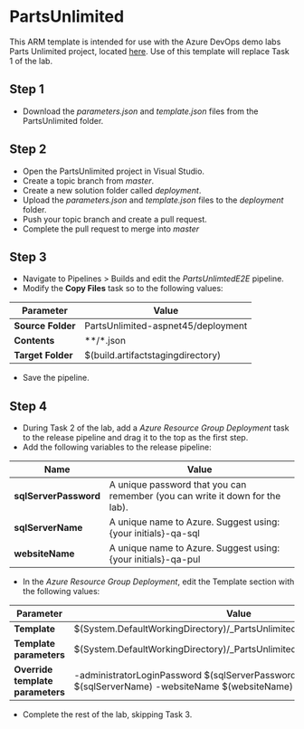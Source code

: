 # PartsUnlimited
This ARM template is intended for use with the Azure DevOps demo labs Parts Unlimited project, located [here](https://azuredevopslabs.com/labs/azuredevops/continuousdeployment/). Use of this template will replace Task 1 of the lab.


## Step 1 ##

- Download the *parameters.json* and *template.json* files from the PartsUnlimited folder.

## Step 2 ##

- Open the PartsUnlimited project in Visual Studio.
- Create a topic branch from *master*.
- Create a new solution folder called *deployment*.
- Upload the *parameters.json* and *template.json* files to the *deployment* folder.
- Push your topic branch and create a pull request.
- Complete the pull request to merge into *master*

## Step 3 ##

- Navigate to Pipelines > Builds and edit the *PartsUnlimtedE2E* pipeline.
- Modify the **Copy Files** task so to the following values:
<table>
<thead>
<tr>
  <th>Parameter</th>
  <th>Value</th>
</tr>
</thead>
<tbody>
<tr>
  <td><b>Source Folder</b></td>
  <td>PartsUnlimited-aspnet45/deployment</td>
</tr>
<tr>
  <td><b>Contents</b></td>
  <td>**/*.json</td>
</tr>
<tr>
  <td><b>Target Folder</b></td>
  <td>$(build.artifactstagingdirectory)</td>
</tr>
</tbody>
</table>

- Save the pipeline.

## Step 4 ##

- During Task 2 of the lab, add a *Azure Resource Group Deployment* task to the release pipeline and drag it to the top as the first step.
- Add the following variables to the release pipeline:
<table>
<thead>
<tr>
  <th>Name</th>
  <th>Value</th>
</tr>
</thead>
<tbody>
<tr>
  <td><b>sqlServerPassword</b></td>
  <td>A unique password that you can remember (you can write it down for the lab).</td>
</tr>
<tr>
  <td><b>sqlServerName</b></td>
  <td>A unique name to Azure. Suggest using: {your initials}-qa-sql</td>
</tr>
<tr>
  <td><b>websiteName</b></td>
  <td>A unique name to Azure. Suggest using: {your initials}-qa-pul</td>
</tr>
</tbody>
</table>

- In the *Azure Resource Group Deployment*, edit the Template section with the following values:
 
<table>
<thead>
<tr>
  <th>Parameter</th>
  <th>Value</th>
</tr>
</thead>
<tbody>
<tr>
  <td><b>Template</b></td>
  <td>$(System.DefaultWorkingDirectory)/_PartsUnlimitedE2E/drop/template.json</td>
</tr>
<tr>
  <td><b>Template parameters</b></td>
  <td>$(System.DefaultWorkingDirectory)/_PartsUnlimitedE2E/drop/parameter.json</td>
</tr>
<tr>
  <td><b>Override template parameters</b></td>
  <td>-administratorLoginPassword $(sqlServerPassword) -sqlServerName $(sqlServerName) -websiteName $(websiteName)</td>
</tr>
</tbody>
</table>

- Complete the rest of the lab, skipping Task 3.
